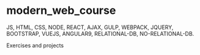 # modern_web_course
JS, HTML, CSS, NODE, REACT, AJAX, GULP, WEBPACK, JQUERY, BOOTSTRAP, VUEJS, ANGULAR9, RELATIONAL-DB, NO-RELATIONAL-DB.

Exercises and projects

